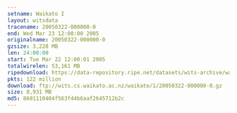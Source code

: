 ```yaml
---
setname: Waikato I
layout: witsdata
tracename: 20050322-000000-0
end: Wed Mar 23 12:00:00 2005
originalname: 20050322-000000-0
gzsize: 3,228 MB
len: 24:00:00
start: Tue Mar 22 12:00:01 2005
totalwirelen: 53,161 MB
ripedownload: https://data-repository.ripe.net/datasets/wits-archive/waikato/1/20050322-000000-0.gz
pkts: 122 million
download: ftp://wits.cs.waikato.ac.nz/waikato/1/20050322-000000-0.gz
size: 8,931 MB
md5: 8601110404f563f44b6aaf2645712b2c
---
```

